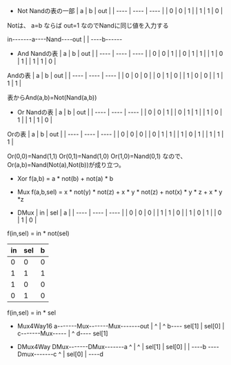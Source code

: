 * Not
Nandの表の一部
| a | b | out |
| ---- | ---- | ---- |
| 0 | 0 | 1 |
| 1 | 1 | 0 |

Notは、 a=b ならば out=1 なのでNandに同じ値を入力する

in-------a----Nand----out
     |         |
     ----b------

* And
Nandの表
| a | b | out |
| ---- | ---- | ---- |
| 0 | 0 | 1 |
| 0 | 1 | 1 |
| 1 | 0 | 1 |
| 1 | 1 | 0 |

Andの表
| a | b | out |
| ---- | ---- | ---- |
| 0 | 0 | 0 |
| 0 | 1 | 0 |
| 1 | 0 | 0 |
| 1 | 1 | 1 |

表からAnd(a,b)=Not(Nand(a,b))

* Or
Nandの表
| a | b | out |
| ---- | ---- | ---- |
| 0 | 0 | 1 |
| 0 | 1 | 1 |
| 1 | 0 | 1 |
| 1 | 1 | 0 |

Orの表
| a | b | out |
| ---- | ---- | ---- |
| 0 | 0 | 0 |
| 0 | 1 | 1 |
| 1 | 0 | 1 |
| 1 | 1 | 1 |

Or(0,0)=Nand(1,1)
Or(0,1)=Nand(1,0)
Or(1,0)=Nand(0,1)
なので、Or(a,b)=Nand(Not(a),Not(b))が成り立つ。

* Xor
f(a,b) = a * not(b) + not(a) * b

* Mux
f(a,b,sel) = x * not(y) * not(z) + x * y * not(z) + not(x) * y * z + x * y *z 

* DMux
| in | sel | a |
| ---- | ---- | ---- |
| 0 | 0 | 0 |
| 1 | 1 | 0 |
| 1 | 0 | 1 |
| 0 | 1 | 0 |

f(in,sel) = in * not(sel)

| in | sel | b |
| ---- | ---- | ---- |
| 0 | 0 | 0 |
| 1 | 1 | 1 |
| 1 | 0 | 0 |
| 0 | 1 | 0 |

f(in,sel) = in * sel

* Mux4Way16
a-------Mux-------Mux-------out
    |    ^     |   ^
b----   sel[1] |  sel[0]
               |
c-------Mux-----
    |    ^
d----   sel[1]

* DMux4Way
DMux-------DMux-------a
  ^    |     ^    |
sel[1] |   sel[0] |
       |          ----b
       ----Dmux-------c
             ^    |
           sel[0] |
                  ----d